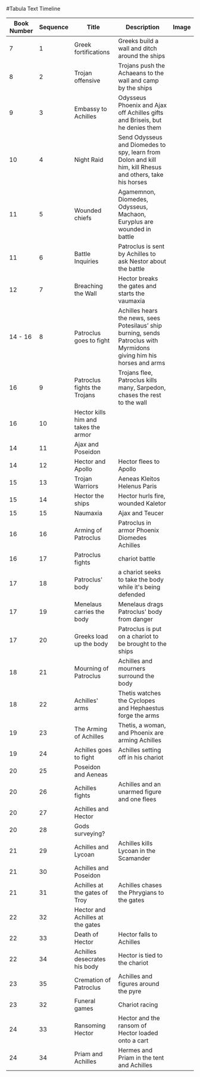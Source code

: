 #Tabula Text Timeline




| Book Number  | Sequence  |  Title | Description  |  Image |
|---|---|---|---|---|
| 7  | 1  | Greek fortifications  | Greeks build a wall and ditch around the ships  |   |
| 8  | 2  | Trojan offensive  | Trojans push the Achaeans to the wall and camp by the ships  |   |
| 9  | 3  | Embassy to Achilles  | Odysseus Phoenix and Ajax off Achilles gifts and Briseis, but he denies them  |   |
| 10  | 4 | Night Raid  | Send Odysseus and Diomedes to spy, learn from Dolon and kill him, kill Rhesus and others, take his horses  |   |
| 11 | 5 | Wounded chiefs  | Agamemnon, Diomedes, Odysseus, Machaon, Euryplus are wounded in battle  |   |
| 11  | 6 | Battle Inquiries  |  Patroclus is sent by Achilles to ask Nestor about the battle |   |
| 12  | 7 | Breaching the Wall  |  Hector breaks the gates and starts the vaumaxia |   |
| 14 - 16  | 8 | Patroclus goes to fight  |  Achilles hears the news, sees Potesilaus’ ship burning, sends Patroclus with Myrmidons giving him his horses and arms |   |
| 16  | 9 |  Patroclus fights the Trojans | Trojans flee, Patroclus kills many, Sarpedon, chases the rest to the wall  |   |
| 16  | 10 |  Hector kills him and takes the armor |   |   |
| 14  | 11 | Ajax and Poseidon  |   |   |
| 14  | 12 | Hector and Apollo  | Hector flees to Apollo  |   |
| 15  | 13 | Trojan Warriors  | Aeneas Kleitos Helenus Paris  |   |
| 15  | 14 | Hector the ships  | Hector hurls fire, wounded Kaletor  |   |
| 15  | 15 | Naumaxia  | Ajax and Teucer  |   |
| 16  | 16 | Arming of Patroclus  | Patroclus in armor Phoenix Diomedes Achilles  |   |
| 16  | 17 | Patroclus fights  | chariot battle  |   |
| 17  | 18 | Patroclus' body  | a chariot seeks to take the body while it's being defended  |   |
| 17  | 19 | Menelaus carries the body  | Menelaus drags Patroclus' body from danger |   |
| 17  | 20 | Greeks load up the body  | Patroclus is put on a chariot to be brought to the ships  |   |
| 18  | 21 | Mourning of Patroclus  | Achilles and mourners surround the body |   |
| 18  | 22 | Achilles' arms  | Thetis watches the Cyclopes and Hephaestus forge the arms  |   |
| 19  | 23 | The Arming of Achilles  | Thetis, a woman, and Phoenix are arming Achilles  |   |
| 19  | 24 | Achilles goes to fight  | Achilles setting off in his chariot  |   |
| 20  | 25 | Poseidon and Aeneas  |   |   |
| 20  | 26 | Achilles fights  | Achilles and an unarmed figure and one flees  |   |
| 20  | 27 | Achilles and Hector  |   |   |
| 20  | 28 |  Gods surveying? |   |   |
| 21  | 29 | Achilles and Lycoan  | Achilles kills Lycoan in the Scamander  |   |
| 21  | 30 | Achilles and Poseidon  |   |   |
| 21  | 31 | Achilles at the gates of Troy  |  Achilles chases the Phrygians to the gates |   |
| 22  | 32 | Hector and Achilles at the gates  |   |   |
| 22  | 33 | Death of Hector | Hector falls to Achilles  |   |
| 22  | 34 | Achilles desecrates his body  |  Hector is tied to the chariot |   |
| 23  | 35 | Cremation of Patroclus  | Achilles and figures around the pyre   |   |
| 23  | 32 | Funeral games  | Chariot racing  |   |
| 24  | 33 | Ransoming Hector  |  Hector and the ransom of Hector loaded onto a cart |   |
| 24  | 34 | Priam and Achilles  |  Hermes and Priam in the tent and Achilles |   |
